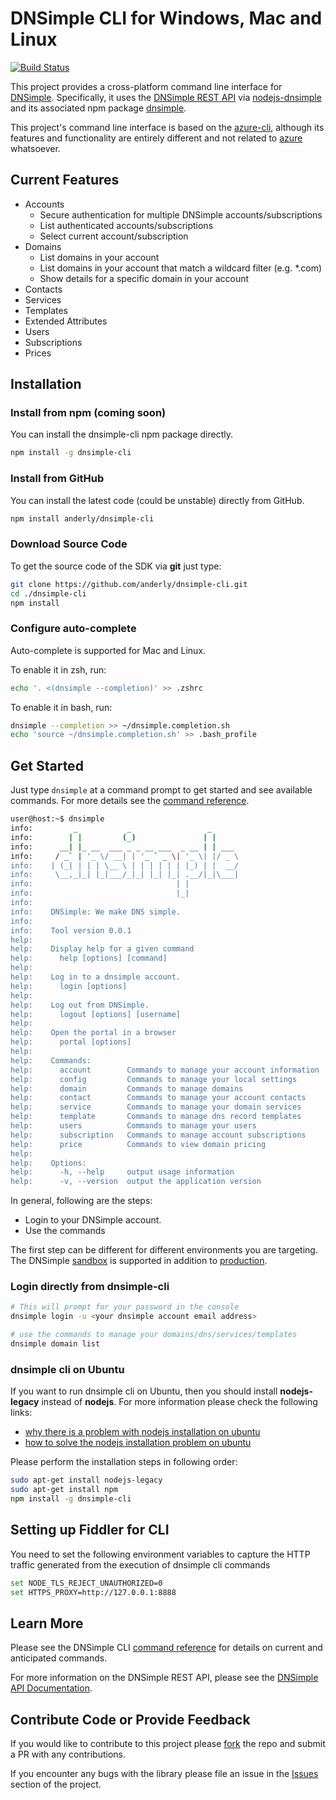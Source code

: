 # DNSimple CLI for Windows, Mac and Linux

[![Build Status](https://travis-ci.org/anderly/dnsimple-cli.png?branch=master)](https://travis-ci.org/anderly/dnsimple-cli)

This project provides a cross-platform command line interface for [DNSimple][0]. Specifically, it uses the [DNSimple REST API][2] via [nodejs-dnsimple](https://github.com/fvdm/nodejs-dnsimple) and its associated npm package [dnsimple](https://www.npmjs.org/package/dnsimple).

This project's command line interface is based on the [azure-cli](https://github.com/Azure/azure-sdk-tools-xplat), although its features and functionality are entirely different and not related to [azure](http://azure.microsoft.com/) whatsoever.

## Current Features

* Accounts
    * Secure authentication for multiple DNSimple accounts/subscriptions
    * List authenticated accounts/subscriptions
    * Select current account/subscription
* Domains
    * List domains in your account
    * List domains in your account that match a wildcard filter (e.g. *.com)
    * Show details for a specific domain in your account
* Contacts
* Services
* Templates
* Extended Attributes
* Users
* Subscriptions
* Prices

## Installation

### Install from npm (coming soon)

You can install the dnsimple-cli npm package directly.
```bash
npm install -g dnsimple-cli
```
### Install from GitHub
You can install the latest code (could be unstable) directly from GitHub.
```bash
npm install anderly/dnsimple-cli
```

### Download Source Code

To get the source code of the SDK via **git** just type:

```bash
git clone https://github.com/anderly/dnsimple-cli.git
cd ./dnsimple-cli
npm install
```

### Configure auto-complete

Auto-complete is supported for Mac and Linux.

To enable it in zsh, run:

```bash
echo '. <(dnsimple --completion)' >> .zshrc
```

To enable it in bash, run:

```bash
dnsimple --completion >> ~/dnsimple.completion.sh
echo 'source ~/dnsimple.completion.sh' >> .bash_profile
```

## Get Started

Just type `dnsimple` at a command prompt to get started and see available commands. For more details see the [command reference][3].

```bash
user@host:~$ dnsimple
info:         _           _                 _      
info:        | |         (_)               | |     
info:      __| |_ __  ___ _ _ __ ___  _ __ | | ___ 
info:     / _` | '_ \/ __| | '_ ` _ \| '_ \| |/ _ \
info:    | (_| | | | \__ \ | | | | | | |_) | |  __/
info:     \__,_|_| |_|___/_|_| |_| |_| .__/|_|\___|
info:                                | |           
info:                                |_|           
info:    
info:    DNSimple: We make DNS simple.
info:    
info:    Tool version 0.0.1
help:    
help:    Display help for a given command
help:      help [options] [command]
help:    
help:    Log in to a dnsimple account.
help:      login [options]
help:    
help:    Log out from DNSimple.
help:      logout [options] [username]
help:    
help:    Open the portal in a browser
help:      portal [options]
help:    
help:    Commands:
help:      account        Commands to manage your account information
help:      config         Commands to manage your local settings
help:      domain         Commands to manage domains
help:      contact        Commands to manage your account contacts
help:      service        Commands to manage your domain services
help:      template       Commands to manage dns record templates
help:      users          Commands to manage your users
help:      subscription   Commands to manage account subscriptions
help:      price          Commands to view domain pricing
help:    
help:    Options:
help:      -h, --help     output usage information
help:      -v, --version  output the application version
```

In general, following are the steps:

* Login to your DNSimple account.
* Use the commands

The first step can be different for different environments you are targeting. The DNSimple [sandbox][1] is supported in addition to [production][0].

### Login directly from dnsimple-cli

```bash
# This will prompt for your password in the console
dnsimple login -u <your dnsimple account email address>

# use the commands to manage your domains/dns/services/templates
dnsimple domain list
```

### dnsimple cli on Ubuntu
If you want to run dnsimple cli on Ubuntu, then you should install **nodejs-legacy** instead of **nodejs**. For more information please check the following links:
- [why there is a problem with nodejs installation on ubuntu](http://stackoverflow.com/questions/14914715/express-js-no-such-file-or-directory/14914716#14914716)
- [how to solve the nodejs installation problem on ubuntu](https://github.com/expressjs/keygrip/issues/7)

Please perform the installation steps in following order:
```bash
sudo apt-get install nodejs-legacy
sudo apt-get install npm
npm install -g dnsimple-cli
```
    
## Setting up Fiddler for CLI

You need to set the following environment variables to capture the HTTP traffic generated from the execution of dnsimple cli commands

```bash
set NODE_TLS_REJECT_UNAUTHORIZED=0
set HTTPS_PROXY=http://127.0.0.1:8888
```

## Learn More
Please see the DNSimple CLI [command reference][3] for details on current and anticipated commands.

For more information on the DNSimple REST API, please see the [DNSimple API Documentation][2].

## Contribute Code or Provide Feedback

If you would like to contribute to this project please [fork](https://github.com/anderly/dnsimple-cli/fork) the repo and submit a PR with any contributions.

If you encounter any bugs with the library please file an issue in the [Issues](https://github.com/anderly/dnsimple-cli/issues) section of the project.

[0]:http://dnsimple.com
[1]:http://sandbox.dnsimple.com
[2]:http://developer.dnsimple.com/
[3]:https://github.com/anderly/dnsimple-cli/blob/master/command-reference.md